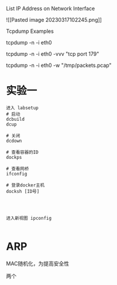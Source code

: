 
List IP Address on Network Interface

![[Pasted image 20230317102245.png]]



Tcpdump Examples

tcpdump -n -i eth0

tcpdump -n -i eth0 -vvv "tcp port 179"

tcpdump -n -i eth0 -w "/tmp/packets.pcap"


# 实验一
```
进入 labsetup
# 启动
dcbuild
dcup

# 关闭
dcdown

# 查看容器的ID
dockps 

# 查看网桥
ifconfig

# 登录docker主机
docksh [ID号]




进入新视图 ipconfig


```


# ARP
MAC随机化，为提高安全性 

两个
